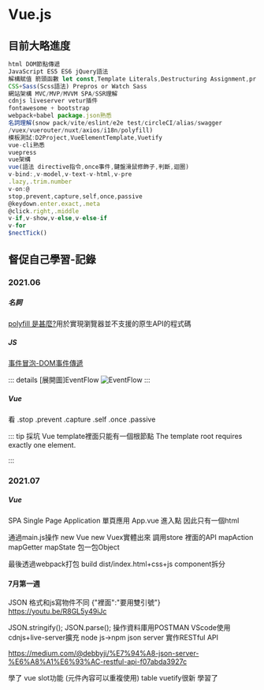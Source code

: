 # <i class="fas fa-meteor"></i>  Vue.js
<style>
html {
    overflow: -moz-hidden-unscrollable;
    height: 100%;
}

body::-webkit-scrollbar {
    display: none;
}

body {
    -ms-overflow-style: none;
    height: 100%;
	width: calc(100vw + 18px);
	overflow: auto;
}
</style>
## 目前大略進度
``` js
html DOM節點傳遞
JavaScript ES5 ES6 jQuery語法
解構賦值 箭頭函數 let const,Template Literals,Destructuring Assignment,promise
CSS+Sass(Scss語法) Prepros or Watch Sass
網站架構 MVC/MVP/MVVM SPA/SSR理解
cdnjs liveserver vetur插件
fontawesome + bootstrap
webpack+babel package.json熟悉
名詞理解(snow pack/vite/eslint/e2e test/circleCI/alias/swagger
/vuex/vuerouter/nuxt/axios/i18n/polyfill)
模板測試:D2Project,VueElementTemplate,Vuetify
vue-cli熟悉
vuepress
vue架構
vue(語法 directive指令,once事件,鍵盤滑鼠修飾子,判斷,迴圈)
v-bind:,v-model,v-text-v-html,v-pre
.lazy,.trim.number
v-on:@
stop,prevent,capture,self,once,passive
@keydown.enter.exact,.meta
@click.right,.middle
v-if,v-show,v-else,v-else-if
v-for
$nectTick()
``` 

## 督促自己學習-記錄
### 2021.06
##### 名詞
[polyfill 是甚麼?](https://codertw.com/%E5%89%8D%E7%AB%AF%E9%96%8B%E7%99%BC/29473/)用於實現瀏覽器並不支援的原生API的程式碼
##### JS
[事件冒泡-DOM事件傳遞](https://blog.techbridge.cc/2017/07/15/javascript-event-propagation/)

::: details [展開圖]EventFlow
![EventFlow](https://i.imgur.com/W25OoWR.png)
:::

##### Vue
看
    .stop
    .prevent
    .capture
    .self
    .once
    .passive

::: tip 採坑
    Vue template裡面只能有一個根節點
    The template root requires exactly one element.

:::

### 2021.07
##### Vue

SPA Single Page Application 單頁應用
App.vue 進入點 因此只有一個html
<!-- <template> -->
<!-- script -->
<!-- style -->
通過main.js操作
new Vue
new Vuex實體出來
調用store
裡面的API mapAction mapGetter mapState
包一包Object

最後透過webpack打包 build dist/index.html+css+js
component拆分

#### 7月第一週
JSON 格式和js寫物件不同 {"裡面":"要用雙引號"}
https://youtu.be/R8GL5y49iJc

JSON.stringify();
JSON.parse();
操作資料庫用POSTMAN
VScode使用
cdnjs+live-server擴充
node js->npm json server 實作RESTful API

https://medium.com/@debbyji/%E7%94%A8-json-server-%E6%A8%A1%E6%93%AC-restful-api-f07abda3927c

學了 vue slot功能 (元件內容可以重複使用)
table vuetify很新 學習了